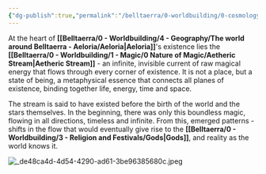 ```yaml
---
{"dg-publish":true,"permalink":"/belltaerra/0-worldbuilding/0-cosmology/creation-myth-the-origin-of-all-things/"}
---
```


At the heart of **[[Belltaerra/0 - Worldbuilding/4 - Geography/The world around Belltaerra - Aeloria/Aeloria\|Aeloria]]**'s existence lies the **[[Belltaerra/0 - Worldbuilding/1 - Magic/0 Nature of Magic/Aetheric Stream\|Aetheric Stream]]** - an infinite, invisible current of raw magical energy that flows through every corner of existence. It is not a place, but a state of being, a metaphysical essence that connects all planes of existence, binding together life, energy, time and space.

The stream is said to have existed before the birth of the world and the stars themselves. In the beginning, there was only this boundless magic, flowing in all directions, timeless and infinite. From this, emerged patterns - shifts in the flow that would eventually give rise to the **[[Belltaerra/0 - Worldbuilding/3 - Religion and Festivals/Gods\|Gods]]**, and reality as the world knows it.

![_de48ca4d-4d54-4290-ad61-3be96385680c.jpeg](/img/user/Miscellaneous%20links/_de48ca4d-4d54-4290-ad61-3be96385680c.jpeg)

